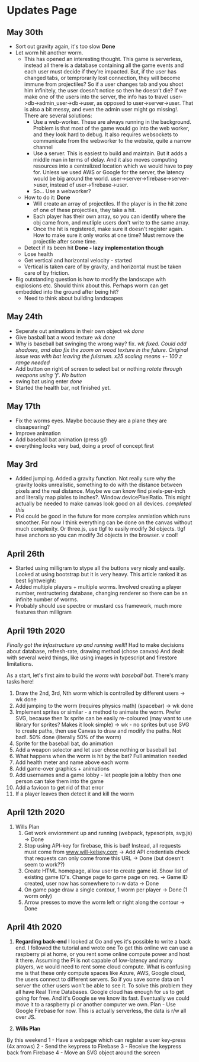 # Updates Page

## May 30th

- Sort out gravity again, it's too slow **Done**
- Let worm hit another worm.
  - This has opened an interesting thought. This game is serverless, instead all there is a database containing all the game events and each user must decide if they're impacted. But, if the user has changed tabs, or temprorarily lost connection, they will become immune from projectiles? So if a user changes tab and you shoot him infinitely, the user doesn't notice so then he doesn't die? If we make one of the users into the server, the info has to travel user->db->admin_user->db->user, as opposed to user->server->user. That is also a bit messy, and even the admin user might go missing!. There are several solutions:
    - Use a web-worker. These are always running in the background. Problem is that most of the game would go into the web worker, and they look hard to debug. It also requires websockets to communicate from the webworker to the website, quite a narrow channel
    - Use a server. This is easiest to build and maintain. But it adds a middle man in terms of delay. And it also moves computing resources into a centralized location which we would have to pay for. Unless we used AWS or Google for the server, the latency would be big around the world. user->server->firebase->server->user, instead of user->firebase->user.
    - So... Use a webworker?
  - How to do it: **Done**
    - Will create an array of projectiles. If the player is in the hit zone of one of these projectiles, they take a hit.
    - Each player has their own array, so you can identify where the obj came from, and mutliple users don't write to the same array.
    - Once the hit is registered, make sure it doesn't register again. How to make sure it only works at one time? Must remove the projectile after some time.
  - Detect if its been hit **Done - lazy implementation though**
  - Lose health
  - Get vertical and horizontal velocity - started
  - Vertical is taken care of by gravity, and horizontal must be taken care of by friction.
- Big outstanding question is how to modify the landscape with explosions etc. Should think about this. Perhaps worm can get embedded into the ground after being hit?
  - Need to think about building landscapes

## May 24th

- Seperate out animations in their own object *wk done*
- Give basball bat a wood texture *wk done*
- Why is baseball bat swinging the wrong way? fix. *wk fixed. Could add shadows, and also fix the zoom on wood texture in the future. Original issue was with bat leaving the fulstrum. x25 scaling means +- 100 z range needed*
- Add button on right of screen to select bat or nothing *rotate through weapons using 'f'. No button*
- swing bat using enter *done*
- Started the health bar, not finished yet.

## May 17th

- Fix the worms eyes. Maybe because they are a plane they are dissapearing?
- Improve animation
- Add baseball bat animation (press g!)
- everything looks very bad, doing a proof of concept first

## May 3rd

- Added jumping. Added a gravity function. Not really sure why the gravity looks unrealistic, something to do with the distance between pixels and the real distance. Maybe we can know find pixels-per-inch and literally map pixles to inches?. Window.devicePixelRatio. This might actually be needed to make canvas look good on all devices. *completed this*
- Pixi could be good in the future for more complex anmiation which runs smoother. For now I think everything can be done on the canvas without much complexity. Or three.js, use tlgf to easily modify 3d objects. tlgf have anchors so you can modify 3d objects in the browser. v cool!

## April 26th

- Started using milligram to stype all the buttons very nicely and easily. Looked at using bootstrap but it is very heavy. This article ranked it as best lightweight: [](https://designmodo.com/frontend-web-dev-frameworks/)
- Added multiple players + multiple worms. Involved creating a player number, restructering database, changing renderer so there can be an infinite number of worms.
- Probably should use spectre or mustard css framework, much more features than milligram

## April 19th 2020

*Finally got the infastructure up and running well!!*
Had to make decisions about database, refresh-rate, drawing method (chose canvas)
And dealt with several weird things, like using images in typescript and firestore limitations.

As a start, let's first aim to build the *worm with baseball bat*. There's many tasks here!

1. Draw the 2nd, 3rd, Nth worm which is controlled by different users -> wk done
2. Add jumping to the worm (requires physics math) (spacebar) -> wk done
3. Implement sprites or similar - a method to animate the worm. Prefer SVG, because then 1x sprite can be easily re-coloured (may want to use library for sprites? Makes it look simple) -> wk - no sprites but use SVG to create paths, then use Canvas to draw and modify the paths. Not bad!. 50% done (literally 50% of the worm)
4. Sprite for the baseball bat, do animation
5. Add a weapon selector and let user chose nothing or baseball bat
6. What happens when the worm is hit by the bat? Full animation needed
7. Add health meter and name above each worm
8. Add game-over graphics + animations
9. Add usernames and a game lobby - let people join a lobby then one person can take them into the game
10. Add a favicon to get rid of that error
11. If a player leaves then detect it and kill the worm

## April 12th 2020

1. Wills Plan
   1. Get work enviornment up and running (webpack, typescripts, svg.js) -> Done
   2. Stop using API-key for firebase, this is bad! Instead, all requests must come from www.will-kelsey.com -> Add API credentials check that requests can only come frome this URL -> Done (but doesn't seem to work??)
   3. Create HTML homepage, allow user to create game id. Show list of existing game ID's. Change page to game page on req. -> Game ID created, user now has somewhere to r+w data -> Done
   4. On game page draw a single contour, 1 worm per player -> Done (1 worm only)
   5. Arrow presses to move the worm left or right along the contour -> Done

## April 4th 2020

1. **Regarding back-end**
I looked at Go and yes it's possible to write a back end. I followed the tutorial and wrote one To get this online we can use a raspberry pi at home, or you rent some online compute power and host it there.
Assuming the Pi is not capable of low-latency and many players, we would need to rent some cloud compute.
What is confusing me is that these only compute spaces like Azure, AWS, Google cloud, the users connect to different servers. So if you save some data on 1 server the other users won't be able to see it.
To solve this problem they all have Real Time Databases. Google cloud has enough for us to get going for free. And it's Google se we know its fast.
Eventually we could move it to a raspberry pi or another computer we own.
Plan - Use Google Firebase for now. This is actually serverless, the data is r/w all over JS.

2. **Wills Plan**

By this weekend
1 - Have a webpage which can register a user key-press (4x arrows)
2 - Send the keypress to Firebase
3 - Receive the keypress back from Firebase
4 - Move an SVG object around the screen
